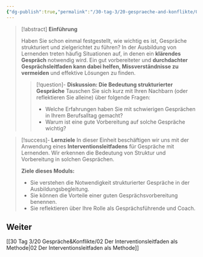 ```yaml
---
{"dg-publish":true,"permalink":"/30-tag-3/20-gespraeche-and-konflikte/01-berufliche-gespraeche/","noteIcon":""}
---
```


> [!abstract] **Einführung**
> 
> Haben Sie schon einmal festgestellt, wie wichtig es ist, Gespräche strukturiert und zielgerichtet zu führen? In der Ausbildung von Lernenden treten häufig Situationen auf, in denen ein **klärendes Gespräch** notwendig wird. Ein gut vorbereiteter und **durchdachter Gesprächsleitfaden kann dabei helfen, Missverständnisse zu vermeiden** und effektive Lösungen zu finden.
> 
>>[!question]- **Diskussion: Die Bedeutung strukturierter Gespräche**
>>Tauschen Sie sich kurz mit Ihren Nachbarn (oder reflektieren Sie alleine) über folgende Fragen:
>>* Welche Erfahrungen haben Sie mit schwierigen Gesprächen in Ihrem Berufsalltag gemacht?
>>* Warum ist eine gute Vorbereitung auf solche Gespräche wichtig?
 
> [!success]- **Lernziele**
> In dieser Einheit beschäftigen wir uns mit der Anwendung eines **Interventionsleitfadens** für Gespräche mit Lernenden. Wir erkennen die Bedeutung von Struktur und Vorbereitung in solchen Gesprächen.
> 
> **Ziele dieses Moduls:**
> * Sie verstehen die Notwendigkeit strukturierter Gespräche in der Ausbildungsbegleitung.
> * Sie können die Vorteile einer guten Gesprächsvorbereitung benennen.
> * Sie reflektieren über Ihre Rolle als Gesprächsführende und Coach.

## Weiter
[[30 Tag 3/20 Gespräche&Konflikte/02 Der Interventionsleitfaden als Methode\|02 Der Interventionsleitfaden als Methode]]
